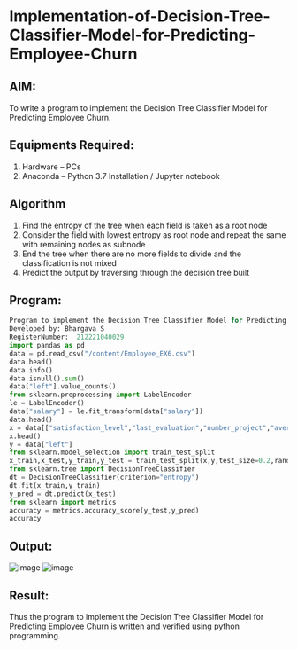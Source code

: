 # Implementation-of-Decision-Tree-Classifier-Model-for-Predicting-Employee-Churn

## AIM:
To write a program to implement the Decision Tree Classifier Model for Predicting Employee Churn.

## Equipments Required:
1. Hardware – PCs
2. Anaconda – Python 3.7 Installation / Jupyter notebook

## Algorithm
1. Find the entropy of the tree when each field is taken as a root node
2. Consider the field with lowest entropy as root node and repeat the same with remaining nodes as subnode
4. End the tree when there are no more fields to divide and the classification is not mixed
5. Predict the output by traversing through the decision tree built 

## Program:

```python
Program to implement the Decision Tree Classifier Model for Predicting Employee Churn.
Developed by: Bhargava S
RegisterNumber:  212221040029 
import pandas as pd
data = pd.read_csv("/content/Employee_EX6.csv")
data.head()
data.info()
data.isnull().sum()
data["left"].value_counts()
from sklearn.preprocessing import LabelEncoder
le = LabelEncoder()
data["salary"] = le.fit_transform(data["salary"])
data.head()
x = data[["satisfaction_level","last_evaluation","number_project","average_montly_hours","time_spend_company","Work_accident","promotion_last_5years","salary"]]
x.head()
y = data["left"]
from sklearn.model_selection import train_test_split
x_train,x_test,y_train,y_test = train_test_split(x,y,test_size=0.2,random_state=100)
from sklearn.tree import DecisionTreeClassifier
dt = DecisionTreeClassifier(criterion="entropy")
dt.fit(x_train,y_train)
y_pred = dt.predict(x_test)
from sklearn import metrics
accuracy = metrics.accuracy_score(y_test,y_pred)
accuracy
```
## Output:
![image](https://github.com/Bhargava-Shankar/Implementation-of-Decision-Tree-Classifier-Model-for-Predicting-Employee-Churn/assets/85554376/99d55078-4cac-4d60-ab1e-28954dc733de)
![image](https://github.com/Bhargava-Shankar/Implementation-of-Decision-Tree-Classifier-Model-for-Predicting-Employee-Churn/assets/85554376/584d3a3a-53ab-40be-964f-c3a13e2847ea)



## Result:
Thus the program to implement the  Decision Tree Classifier Model for Predicting Employee Churn is written and verified using python programming.
